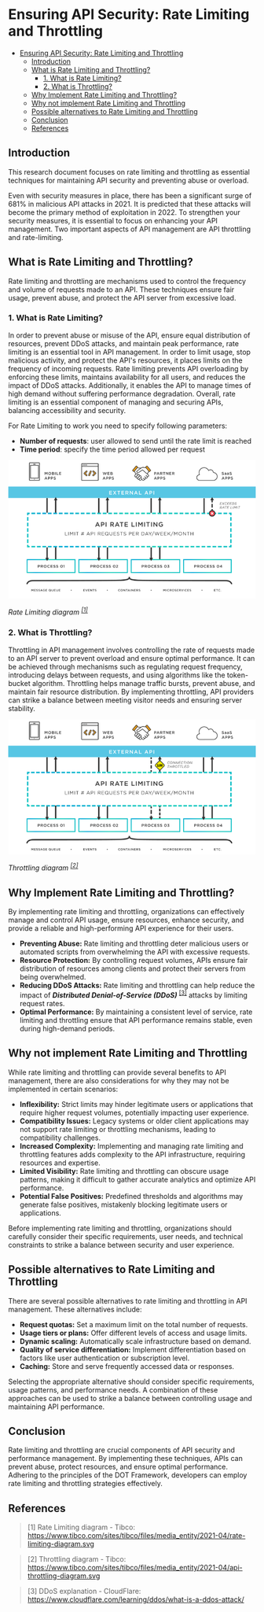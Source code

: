 # Ensuring API Security: Rate Limiting and Throttling

- [Ensuring API Security: Rate Limiting and Throttling](#ensuring-api-security-rate-limiting-and-throttling)
  - [Introduction](#introduction)
  - [What is Rate Limiting and Throttling?](#what-is-rate-limiting-and-throttling)
    - [1. What is Rate Limiting?](#1-what-is-rate-limiting)
    - [2. What is Throttling?](#2-what-is-throttling)
  - [Why Implement Rate Limiting and Throttling?](#why-implement-rate-limiting-and-throttling)
  - [Why not implement Rate Limiting and Throttling](#why-not-implement-rate-limiting-and-throttling)
  - [Possible alternatives to Rate Limiting and Throttling](#possible-alternatives-to-rate-limiting-and-throttling)
  - [Conclusion](#conclusion)
  - [References](#references)


## Introduction
This research document focuses on rate limiting and throttling as essential techniques for maintaining API security and preventing abuse or overload. 
<br>

Even with security measures in place, there has been a significant surge of 681% in malicious API attacks in 2021. It is predicted that these attacks will become the primary method of exploitation in 2022. To strengthen your security measures, it is essential to focus on enhancing your API management. Two important aspects of API management are API throttling and rate-limiting. 
<br>

## What is Rate Limiting and Throttling?

Rate limiting and throttling are mechanisms used to control the frequency and volume of requests made to an API. These techniques ensure fair usage, prevent abuse, and protect the API server from excessive load.

### 1. What is Rate Limiting?

In order to prevent abuse or misuse of the API, ensure equal distribution of resources, prevent DDoS attacks, and maintain peak performance, rate limiting is an essential tool in API management. In order to limit usage, stop malicious activity, and protect the API's resources, it places limits on the frequency of incoming requests. Rate limiting prevents API overloading by enforcing these limits, maintains availability for all users, and reduces the impact of DDoS attacks. Additionally, it enables the API to manage times of high demand without suffering performance degradation. Overall, rate limiting is an essential component of managing and securing APIs, balancing accessibility and security.

<!-- Rate limiting sets restrictions on the number of requests a client or user can make within a specific time frame. It helps maintain optimal resource allocation, performance, and availability of the API. -->

For Rate Limiting to work you need to specify following parameters:
- **Number of requests**: user allowed to send until the rate limit is reached
- **Time period**: specify the time period allowed per request

![Rate Limiting](./imgs/rate-limiting-diagram.png)

*Rate Limiting diagram <sup>[[1]](#rate-limiting-diagram)</sup>*



### 2. What is Throttling?

Throttling in API management involves controlling the rate of requests made to an API server to prevent overload and ensure optimal performance. It can be achieved through mechanisms such as regulating request frequency, introducing delays between requests, and using algorithms like the token-bucket algorithm. Throttling helps manage traffic bursts, prevent abuse, and maintain fair resource distribution. By implementing throttling, API providers can strike a balance between meeting visitor needs and ensuring server stability.

![Throttling](./imgs/api-throttling-diagram.png)

*Throttling diagram <sup>[[2]](https://www.tibco.com/sites/tibco/files/media_entity/2021-04/api-throttling-diagram.svg)</sup>*

## Why Implement Rate Limiting and Throttling?

By implementing rate limiting and throttling, organizations can effectively manage and control API usage, ensure resources, enhance security, and provide a reliable and high-performing API experience for their users.

- **Preventing Abuse:** Rate limiting and throttling deter malicious users or automated scripts from overwhelming the API with excessive requests.
- **Resource Protection:** By controlling request volumes, APIs ensure fair distribution of resources among clients and protect their servers from being overwhelmed.
- **Reducing DDoS Attacks:** Rate limiting and throttling can help reduce the impact of ***Distributed Denial-of-Service (DDoS)*** <sup>[[3]](#ddos)</sup> attacks by limiting request rates.
- **Optimal Performance:** By maintaining a consistent level of service, rate limiting and throttling ensure that API performance remains stable, even during high-demand periods.

## Why not implement Rate Limiting and Throttling

While rate limiting and throttling can provide several benefits to API management, there are also considerations for why they may not be implemented in certain scenarios:

- **Inflexibility:** Strict limits may hinder legitimate users or applications that require higher request volumes, potentially impacting user experience.
- **Compatibility Issues:** Legacy systems or older client applications may not support rate limiting or throttling mechanisms, leading to compatibility challenges.
- **Increased Complexity:** Implementing and managing rate limiting and throttling features adds complexity to the API infrastructure, requiring resources and expertise.
- **Limited Visibility:** Rate limiting and throttling can obscure usage patterns, making it difficult to gather accurate analytics and optimize API performance.
- **Potential False Positives:** Predefined thresholds and algorithms may generate false positives, mistakenly blocking legitimate users or applications.

Before implementing rate limiting and throttling, organizations should carefully consider their specific requirements, user needs, and technical constraints to strike a balance between security and user experience.

## Possible alternatives to Rate Limiting and Throttling

There are several possible alternatives to rate limiting and throttling in API management. These alternatives include:

- **Request quotas:** Set a maximum limit on the total number of requests.
- **Usage tiers or plans:** Offer different levels of access and usage limits.
- **Dynamic scaling:** Automatically scale infrastructure based on demand.
- **Quality of service differentiation:** Implement differentiation based on factors like user authentication or subscription level.
- **Caching:** Store and serve frequently accessed data or responses.

Selecting the appropriate alternative should consider specific requirements, usage patterns, and performance needs. A combination of these approaches can be used to strike a balance between controlling usage and maintaining API performance.

## Conclusion

Rate limiting and throttling are crucial components of API security and performance management. By implementing these techniques, APIs can prevent abuse, protect resources, and ensure optimal performance. Adhering to the principles of the DOT Framework, developers can employ rate limiting and throttling strategies effectively.

## References

> [1] <a name="rate-limiting-diagram"></a> Rate Limiting diagram - Tibco: https://www.tibco.com/sites/tibco/files/media_entity/2021-04/rate-limiting-diagram.svg

> [2] <a name="throttling-diagram"></a> Throttling diagram - Tibco: https://www.tibco.com/sites/tibco/files/media_entity/2021-04/api-throttling-diagram.svg

> [3] <a name="ddos"></a> DDoS explanation - CloudFlare: https://www.cloudflare.com/learning/ddos/what-is-a-ddos-attack/



